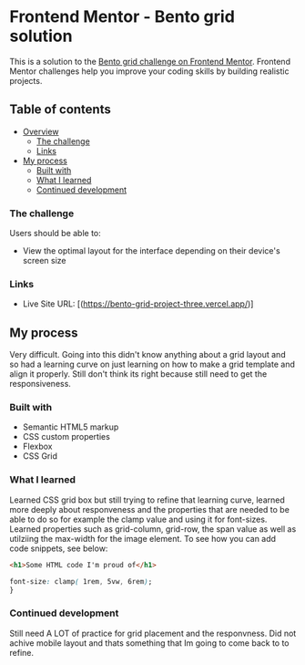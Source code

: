 # Frontend Mentor - Bento grid solution

This is a solution to the [Bento grid challenge on Frontend Mentor](https://www.frontendmentor.io/challenges/bento-grid-RMydElrlOj). Frontend Mentor challenges help you improve your coding skills by building realistic projects. 

## Table of contents

- [Overview](#overview)
  - [The challenge](#the-challenge)
  -   [Links](#links)
- [My process](#my-process)
  - [Built with](#built-with)
  - [What I learned](#what-i-learned)
  - [Continued development](#continued-development)




### The challenge

Users should be able to:

- View the optimal layout for the interface depending on their device's screen size



### Links

- Live Site URL: [(https://bento-grid-project-three.vercel.app/)]

## My process
Very difficult. Going into this didn't know anything about a grid layout and so had a learning curve on just learning on how to make a grid template and align it properly. Still don't think its right because still need to get the responsiveness. 
### Built with

- Semantic HTML5 markup
- CSS custom properties
- Flexbox
- CSS Grid



### What I learned

Learned CSS grid box but still trying to refine that learning curve, learned more deeply about responveness and the properties that are needed to be able to do so for example the clamp value and using it for font-sizes. Learned properties such as grid-column, grid-row, the span value as well as utilziing the max-width for the image element.
To see how you can add code snippets, see below:

```html
<h1>Some HTML code I'm proud of</h1>
```
```css
font-size: clamp( 1rem, 5vw, 6rem);
}
```




### Continued development

Still need A LOT of practice for grid placement and the responvness. Did not achive mobile layout and thats something that Im going to come back to to refine. 




